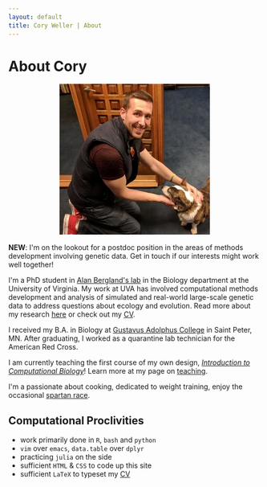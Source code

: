 ```yaml
---
layout: default
title: Cory Weller | About
---
```


# About Cory

<center><img src="/assets/img/cory_and_corgi.jpg" width="300" height="300"></center>

 **NEW**: I'm on the lookout for a postdoc position in the areas of methods development involving genetic data. Get in touch if our interests might work well together!

 I'm a PhD student in [Alan Bergland's lab](http://bergland-lab.org) in the Biology department at the University of Virginia. My work at UVA has involved computational methods development and analysis of simulated and real-world large-scale genetic data to address questions about ecology and evolution. Read more about my research [here](research.html) or check out my [CV](assets/docs/CAWeller_CV.pdf).

I received my B.A. in Biology at [Gustavus Adolphus College](https://www.gustavus.edu) in Saint Peter, MN. After graduating, I worked as a quarantine lab technician for the American Red Cross.

I am currently teaching the first course of my own design, [*Introduction to Computational Biology*](https://github.com/cory-weller/BIOL4585)! Learn more at my page on [teaching](/teaching.html).

I'm a passionate about cooking, dedicated to weight training, enjoy the occasional [spartan race](spartan.html).

## Computational Proclivities
  * work primarily done in `R`, `bash` and `python`
  * `vim` over `emacs`, `data.table` over `dplyr`
  * practicing `julia` on the side
  * sufficient `HTML` & `CSS` to code up this site
  * sufficient `LaTeX` to typeset my [CV](assets/docs/CAWeller_CV.pdf)
